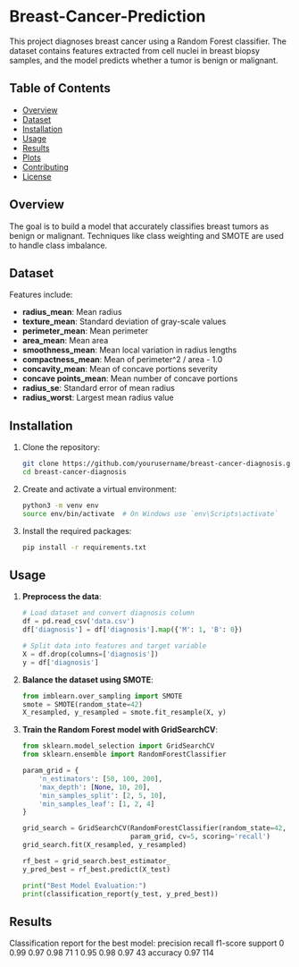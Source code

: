 # Breast-Cancer-Prediction
This project diagnoses breast cancer using a Random Forest classifier. The dataset contains features extracted from cell nuclei in breast biopsy samples, and the model predicts whether a tumor is benign or malignant.

## Table of Contents

- [Overview](#overview)
- [Dataset](#dataset)
- [Installation](#installation)
- [Usage](#usage)
- [Results](#results)
- [Plots](#plots)
- [Contributing](#contributing)
- [License](#license)

## Overview

The goal is to build a model that accurately classifies breast tumors as benign or malignant. Techniques like class weighting and SMOTE are used to handle class imbalance.

## Dataset

Features include:
- **radius_mean**: Mean radius
- **texture_mean**: Standard deviation of gray-scale values
- **perimeter_mean**: Mean perimeter
- **area_mean**: Mean area
- **smoothness_mean**: Mean local variation in radius lengths
- **compactness_mean**: Mean of perimeter^2 / area - 1.0
- **concavity_mean**: Mean of concave portions severity
- **concave points_mean**: Mean number of concave portions
- **radius_se**: Standard error of mean radius
- **radius_worst**: Largest mean radius value

## Installation

1. Clone the repository:
    ```bash
    git clone https://github.com/yourusername/breast-cancer-diagnosis.git
    cd breast-cancer-diagnosis
    ```

2. Create and activate a virtual environment:
    ```bash
    python3 -m venv env
    source env/bin/activate  # On Windows use `env\Scripts\activate`
    ```

3. Install the required packages:
    ```bash
    pip install -r requirements.txt
    ```

## Usage

1. **Preprocess the data**:
    ```python
    # Load dataset and convert diagnosis column
    df = pd.read_csv('data.csv')
    df['diagnosis'] = df['diagnosis'].map({'M': 1, 'B': 0})

    # Split data into features and target variable
    X = df.drop(columns=['diagnosis'])
    y = df['diagnosis']
    ```

2. **Balance the dataset using SMOTE**:
    ```python
    from imblearn.over_sampling import SMOTE
    smote = SMOTE(random_state=42)
    X_resampled, y_resampled = smote.fit_resample(X, y)
    ```

3. **Train the Random Forest model with GridSearchCV**:
    ```python
    from sklearn.model_selection import GridSearchCV
    from sklearn.ensemble import RandomForestClassifier

    param_grid = {
        'n_estimators': [50, 100, 200],
        'max_depth': [None, 10, 20],
        'min_samples_split': [2, 5, 10],
        'min_samples_leaf': [1, 2, 4]
    }

    grid_search = GridSearchCV(RandomForestClassifier(random_state=42, class_weight='balanced'), 
                               param_grid, cv=5, scoring='recall')
    grid_search.fit(X_resampled, y_resampled)

    rf_best = grid_search.best_estimator_
    y_pred_best = rf_best.predict(X_test)

    print("Best Model Evaluation:")
    print(classification_report(y_test, y_pred_best))
    ```

## Results

Classification report for the best model:
          precision    recall  f1-score   support
       0       0.99      0.97      0.98        71
       1       0.95      0.98      0.97        43
accuracy                           0.97       114

